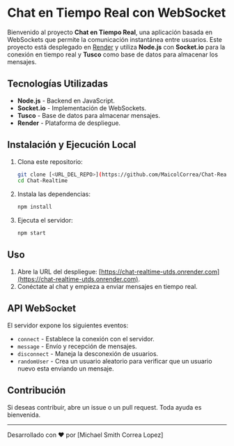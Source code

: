 # Chat en Tiempo Real con WebSocket

Bienvenido al proyecto **Chat en Tiempo Real**, una aplicación basada en WebSockets que permite la comunicación instantánea entre usuarios. Este proyecto está desplegado en [Render](https://chat-realtime-utds.onrender.com) y utiliza **Node.js** con **Socket.io** para la conexión en tiempo real y **Tusco** como base de datos para almacenar los mensajes.

## Tecnologías Utilizadas
- **Node.js** - Backend en JavaScript.
- **Socket.io** - Implementación de WebSockets.
- **Tusco** - Base de datos para almacenar mensajes.
- **Render** - Plataforma de despliegue.

## Instalación y Ejecución Local
1. Clona este repositorio:
   ```sh
   git clone [<URL_DEL_REPO>](https://github.com/MaicolCorrea/Chat-Realtime.git)
   cd Chat-Realtime
   ```
2. Instala las dependencias:
   ```sh
   npm install
   ```
3. Ejecuta el servidor:
   ```sh
   npm start
   ```

## Uso
1. Abre la URL del despliegue: [https://chat-realtime-utds.onrender.com](https://chat-realtime-utds.onrender.com).
2. Conéctate al chat y empieza a enviar mensajes en tiempo real.

## API WebSocket
El servidor expone los siguientes eventos:
- `connect` - Establece la conexión con el servidor.
- `message` - Envío y recepción de mensajes.
- `disconnect` - Maneja la desconexión de usuarios.
- `randomUser` - Crea un usuario aleatorio para verificar que un usuario nuevo esta enviando un mensaje.

## Contribución
Si deseas contribuir, abre un issue o un pull request. Toda ayuda es bienvenida.

---
Desarrollado con ❤ por [Michael Smith Correa Lopez]

